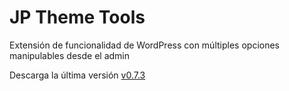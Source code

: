 JP Theme Tools
===========

Extensión de funcionalidad de WordPress con múltiples opciones manipulables desde el admin

Descarga la última versión [v0.7.3](https://github.com/jprieton/jp-theme-tools/archive/0.7.3.zip)
